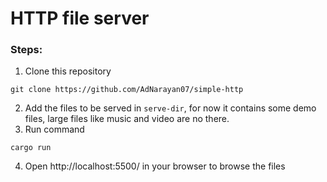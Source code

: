 # HTTP file server

### Steps:
1. Clone this repository
```
git clone https://github.com/AdNarayan07/simple-http
```
2. Add the files to be served in `serve-dir`, for now it contains some demo files, large files like music and video are no there.
3. Run command
```
cargo run
```
4. Open http://localhost:5500/ in your browser to browse the files